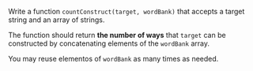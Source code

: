 Write a function `countConstruct(target, wordBank)` that accepts a target string and an array of strings.

The function should return **the number of ways** that `target` can be constructed by concatenating elements of the `wordBank` array.

You may reuse elementos of `wordBank` as many times as needed.